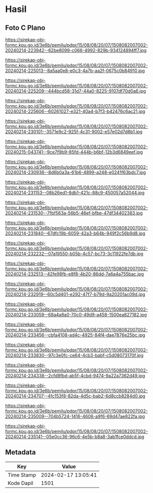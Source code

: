 # Hasil

## Foto C Plano

https://sirekap-obj-formc.kpu.go.id/3e6b/pemilu/pdpr/15/08/08/20/07/1508082007002-20240214-223942--62be8099-c066-4992-829b-934124894ff7.jpg

https://sirekap-obj-formc.kpu.go.id/3e6b/pemilu/pdpr/15/08/08/20/07/1508082007002-20240214-225013--8a5aa0e8-e0c3-4a7b-aa2f-0675c0b84910.jpg

https://sirekap-obj-formc.kpu.go.id/3e6b/pemilu/pdpr/15/08/08/20/07/1508082007002-20240214-225209--444bcd58-31d7-44a0-8225-9107df70d0a6.jpg

https://sirekap-obj-formc.kpu.go.id/3e6b/pemilu/pdpr/15/08/08/20/07/1508082007002-20240214-225606--60261027-e321-40a4-b7f3-b42476c6ac21.jpg

https://sirekap-obj-formc.kpu.go.id/3e6b/pemilu/pdpr/15/08/08/20/07/1508082007002-20240214-230101--3571e9c2-925f-4c31-9002-e57e02d7d8b1.jpg

https://sirekap-obj-formc.kpu.go.id/3e6b/pemilu/pdpr/15/08/08/20/07/1508082007002-20240215-043741--9ce7f9b9-85fd-444b-b6bf-12b3d6849eef.jpg

https://sirekap-obj-formc.kpu.go.id/3e6b/pemilu/pdpr/15/08/08/20/07/1508082007002-20240214-230936--8d6b0a3a-61b6-4899-a248-e0241f63bdc7.jpg

https://sirekap-obj-formc.kpu.go.id/3e6b/pemilu/pdpr/15/08/08/20/07/1508082007002-20240214-231153--08b26ed1-8db1-421c-88c9-450057a52044.jpg

https://sirekap-obj-formc.kpu.go.id/3e6b/pemilu/pdpr/15/08/08/20/07/1508082007002-20240214-231530--7fbf563a-56b5-46ef-bfbe-47df34402383.jpg

https://sirekap-obj-formc.kpu.go.id/3e6b/pemilu/pdpr/15/08/08/20/07/1508082007002-20240214-231840--67dfc19b-6059-42a3-b64b-949f2c56b9d8.jpg

https://sirekap-obj-formc.kpu.go.id/3e6b/pemilu/pdpr/15/08/08/20/07/1508082007002-20240214-232232--07a19550-b05b-4c57-bc73-3c11922fe7db.jpg

https://sirekap-obj-formc.kpu.go.id/3e6b/pemilu/pdpr/15/08/08/20/07/1508082007002-20240214-232513--42fe98fb-e8f8-4b20-86dd-7a6a4a755bac.jpg

https://sirekap-obj-formc.kpu.go.id/3e6b/pemilu/pdpr/15/08/08/20/07/1508082007002-20240214-232919--60c5d401-e292-47f7-b79d-9a20201ac09d.jpg

https://sirekap-obj-formc.kpu.go.id/3e6b/pemilu/pdpr/15/08/08/20/07/1508082007002-20240214-233059--68a4a8a0-70c0-49d9-a458-1500ea827182.jpg

https://sirekap-obj-formc.kpu.go.id/3e6b/pemilu/pdpr/15/08/08/20/07/1508082007002-20240214-233456--cbfa4108-ad4c-4925-84f4-dae7876e25bc.jpg

https://sirekap-obj-formc.kpu.go.id/3e6b/pemilu/pdpr/15/08/08/20/07/1508082007002-20240214-233830--97c3e0fc-ce64-4cb3-babf-c5d08073170f.jpg

https://sirekap-obj-formc.kpu.go.id/3e6b/pemilu/pdpr/15/08/08/20/07/1508082007002-20240214-234338--2cfd8fbd-ab5f-4cbd-9474-9a22a7362d49.jpg

https://sirekap-obj-formc.kpu.go.id/3e6b/pemilu/pdpr/15/08/08/20/07/1508082007002-20240214-234707--4fc153f8-82da-4d5c-bab2-6d8ccb8284d0.jpg

https://sirekap-obj-formc.kpu.go.id/3e6b/pemilu/pdpr/15/08/08/20/07/1508082007002-20240214-235009--704b5724-1416-4608-a9f6-69d47ae822fa.jpg

https://sirekap-obj-formc.kpu.go.id/3e6b/pemilu/pdpr/15/08/08/20/07/1508082007002-20240214-235141--05e0cc36-96c6-4e5b-b8a8-3ab1fce0ddcd.jpg


## Metadata

| Key        | Value               |
| ---------- | ------------------- |
| Time Stamp | 2024-02-17 13:05:41 |
| Kode Dapil | 1501                |



